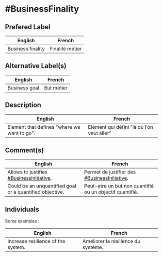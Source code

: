 #BusinessFinality
==
## Prefered Label
<table>
    <thead>
        <tr>
            <th>English</th>
            <th>French</th>
        </tr>
    </thead>
    <tbody> 
        <tr>
            <td>Business finality</td>
            <td>Finalité métier</td>
        </tr>
    </tbody>
</table>

## Alternative Label(s)
<table>
    <thead>
        <tr>
            <th>English</th>
            <th>French</th>
        </tr>
    </thead>
    <tbody>
        <tr>
            <td>Business goal</td>
            <td>But métier</td>
        </tr>
    </tbody>
</table>

## Description
<table>
    <thead>
        <tr>
            <th>English</th>
            <th>French</th>
        </tr>
    </thead>
    <tbody>
        <tr>
            <td>Element that defines "where we want to go".</td>
            <td>Elément qui défini "là où l'on veut aller"</td>
        </tr>
    </tbody>
</table>

## Comment(s)
<table>
    <thead>
        <tr>
            <th>English</th>
            <th>French</th>
        </tr>
    </thead>
    <tbody>
         <tr>
            <td>Allows to justifies <a href="https://github.com/iPlumb3r/pEAr4pEEr/blob/master/1_Semantic/Conceptionary/%23BusinessInitiative.md">#BusinessInitiative</a>.</td>
            <td>Permet de justifier des <a href="https://github.com/iPlumb3r/pEAr4pEEr/blob/master/1_Semantic/Conceptionary/%23BusinessInitiative.md">#BusinessInitiative</a>.</td>
        </tr>
        <tr>
            <td>Could be an unquantified goal or a quantified objective.</td>
            <td>Peut-etre un but non quantifié ou un objectif quantifié.</td>
        </tr>
    </tbody>
</table>

## Individuals

Some examples : 
<table>
    <thead>
        <tr>
            <th>English</th>
            <th>French</th>
        </tr>
    </thead>
    <tbody>
        <tr>
            <td>Increase resilience of the system.</td>
            <td>Améliorer la résilience du système. </td>
        </tr>
    </tbody>
</table>
